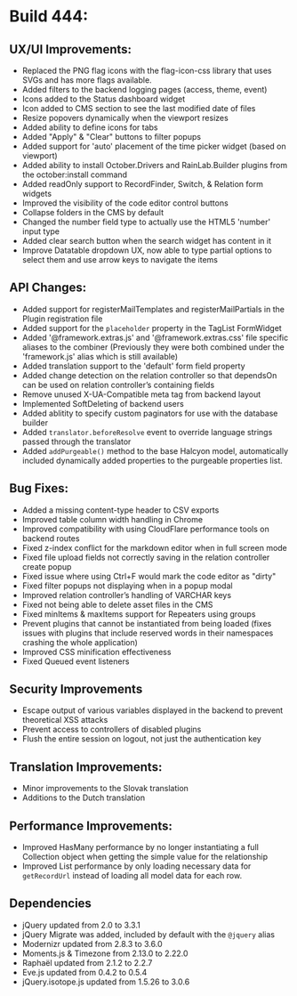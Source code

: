 # Build 444:

## UX/UI Improvements:
- Replaced the PNG flag icons with the flag-icon-css library that uses SVGs and has more flags available.
- Added filters to the backend logging pages (access, theme, event)
- Icons added to the Status dashboard widget
- Icon added to CMS section to see the last modified date of files
- Resize popovers dynamically when the viewport resizes
- Added ability to define icons for tabs
- Added "Apply" & "Clear" buttons to filter popups
- Added support for 'auto' placement of the time picker widget (based on viewport)
- Added ability to install October.Drivers and RainLab.Builder plugins from the october:install command
- Added readOnly support to RecordFinder, Switch, & Relation form widgets
- Improved the visibility of the code editor control buttons
- Collapse folders in the CMS by default
- Changed the number field type to actually use the HTML5 'number' input type
- Added clear search button when the search widget has content in it
- Improve Datatable dropdown UX, now able to type partial options to select them and use arrow keys to navigate the items

## API Changes:
- Added support for registerMailTemplates and registerMailPartials in the Plugin registration file
- Added support for the `placeholder` property in the TagList FormWidget
- Added '@framework.extras.js' and '@framework.extras.css' file specific aliases to the combiner (Previously they were both combined under the 'framework.js' alias which is still available)
- Added translation support to the 'default' form field property
- Added change detection on the relation controller so that dependsOn can be used on relation controller’s containing fields
- Remove unused X-UA-Compatible meta tag from backend layout
- Implemented SoftDeleting of backend users
- Added ablitity to specify custom paginators for use with the database builder
- Added `translator.beforeResolve` event to override language strings passed through the translator
- Added `addPurgeable()` method to the base Halcyon model, automatically included dynamically added properties to the purgeable properties list.

## Bug Fixes:
- Added a missing content-type header to CSV exports
- Improved table column width handling in Chrome
- Improved compatibility with using CloudFlare performance tools on backend routes
- Fixed z-index conflict for the markdown editor when in full screen mode
- Fixed file upload fields not correctly saving in the relation controller create popup
- Fixed issue where using Ctrl+F would mark the code editor as "dirty"
- Fixed filter popups not displaying when in a popup modal
- Improved relation controller’s handling of VARCHAR keys
- Fixed not being able to delete asset files in the CMS
- Fixed minItems & maxItems support for Repeaters using groups
- Prevent plugins that cannot be instantiated from being loaded (fixes issues with plugins that include reserved words in their namespaces crashing the whole application)
- Improved CSS minification effectiveness
- Fixed Queued event listeners

## Security Improvements
- Escape output of various variables displayed in the backend to prevent theoretical XSS attacks
- Prevent access to controllers of disabled plugins
- Flush the entire session on logout, not just the authentication key

## Translation Improvements:
- Minor improvements to the Slovak translation
- Additions to the Dutch translation

## Performance Improvements:
- Improved HasMany performance by no longer instantiating a full Collection object when getting the simple value for the relationship
- Improved List performance by only loading necessary data for `getRecordUrl` instead of loading all model data for each row.

## Dependencies
- jQuery updated from 2.0 to 3.3.1
- jQuery Migrate was added, included by default with the `@jquery` alias
- Modernizr updated from 2.8.3 to 3.6.0
- Moments.js & Timezone from 2.13.0 to 2.22.0
- Raphaël updated from 2.1.2 to 2.2.7
- Eve.js updated from 0.4.2 to 0.5.4
- jQuery.isotope.js updated from 1.5.26 to 3.0.6
